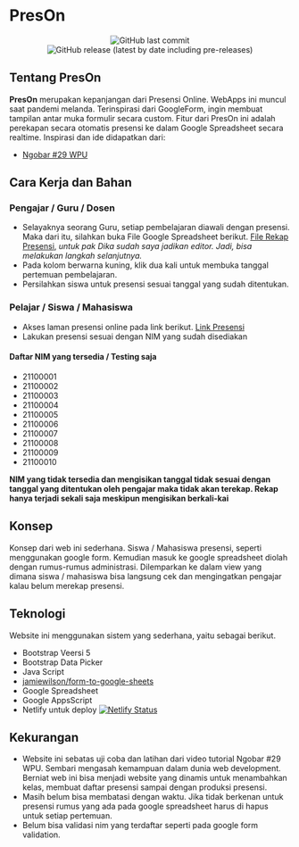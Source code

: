 # PresOn

<p align="center">
<img alt="GitHub last commit" src="https://img.shields.io/github/last-commit/januarprasetiya/PresOn">
<img alt="GitHub release (latest by date including pre-releases)" src="https://img.shields.io/github/v/release/januarprasetiya/PresOn?include_prereleases">
</p>

## Tentang PresOn

**PresOn** merupakan kepanjangan dari Presensi Online. WebApps ini muncul saat pandemi melanda. Terinspirasi dari GoogleForm, ingin membuat tampilan antar muka formulir secara custom. Fitur dari PresOn ini adalah perekapan secara otomatis presensi ke dalam Google Spreadsheet secara realtime. Inspirasi dan ide didapatkan dari:

- [Ngobar #29 WPU](https://youtu.be/2XosKncBoQ4)

## Cara Kerja dan Bahan

### Pengajar / Guru / Dosen

- Selayaknya seorang Guru, setiap pembelajaran diawali dengan presensi. Maka dari itu, silahkan buka File Google Spreadsheet berikut. [File Rekap Presensi](https://docs.google.com/spreadsheets/d/1kiJXMnO5KWO1ZWDOdRbcW5sbO8yqYg4Ab3icBg5463I/edit?usp=sharing), _untuk pak Dika sudah saya jadikan editor. Jadi, bisa melakukan langkah selanjutnya._
- Pada kolom berwarna kuning, klik dua kali untuk membuka tanggal pertemuan pembelajaran.
- Persilahkan siswa untuk presensi sesuai tanggal yang sudah ditentukan.

### Pelajar / Siswa / Mahasiswa

- Akses laman presensi online pada link berikut. [Link Presensi](https://preson.netlify.com)
- Lakukan presensi sesuai dengan NIM yang sudah disediakan

#### Daftar NIM yang tersedia / Testing saja

- 21100001
- 21100002
- 21100003
- 21100004
- 21100005
- 21100006
- 21100007
- 21100008
- 21100009
- 21100010

**NIM yang tidak tersedia dan mengisikan tanggal tidak sesuai dengan tanggal yang ditentukan oleh pengajar maka tidak akan terekap. Rekap hanya terjadi sekali saja meskipun mengisikan berkali-kai**

## Konsep

Konsep dari web ini sederhana. Siswa / Mahasiswa presensi, seperti menggunakan google form. Kemudian masuk ke google spreadsheet diolah dengan rumus-rumus administrasi. Dilemparkan ke dalam view yang dimana siswa / mahasiswa bisa langsung cek dan mengingatkan pengajar kalau belum merekap presensi.

## Teknologi

Website ini menggunakan sistem yang sederhana, yaitu sebagai berikut.

- Bootstrap Veersi 5
- Bootstrap Data Picker
- Java Script
- [jamiewilson/form-to-google-sheets](https://github.com/jamiewilson/form-to-google-sheets)
- Google Spreadsheet
- Google AppsScript
- Netlify untuk deploy
  [![Netlify Status](https://api.netlify.com/api/v1/badges/0c404268-689f-4f13-b3c1-1710c51a6ef5/deploy-status)](https://preson.netlify.com)

## Kekurangan

- Website ini sebatas uji coba dan latihan dari video tutorial Ngobar #29 WPU. Sembari mengasah kemampuan dalam dunia web development. Berniat web ini bisa menjadi website yang dinamis untuk menambahkan kelas, membuat daftar presensi sampai dengan produksi presensi.
- Masih belum bisa membatasi dengan waktu. Jika tidak berkenan untuk presensi rumus yang ada pada google spreadsheet harus di hapus untuk setiap pertemuan.
- Belum bisa validasi nim yang terdaftar seperti pada google form validation.
